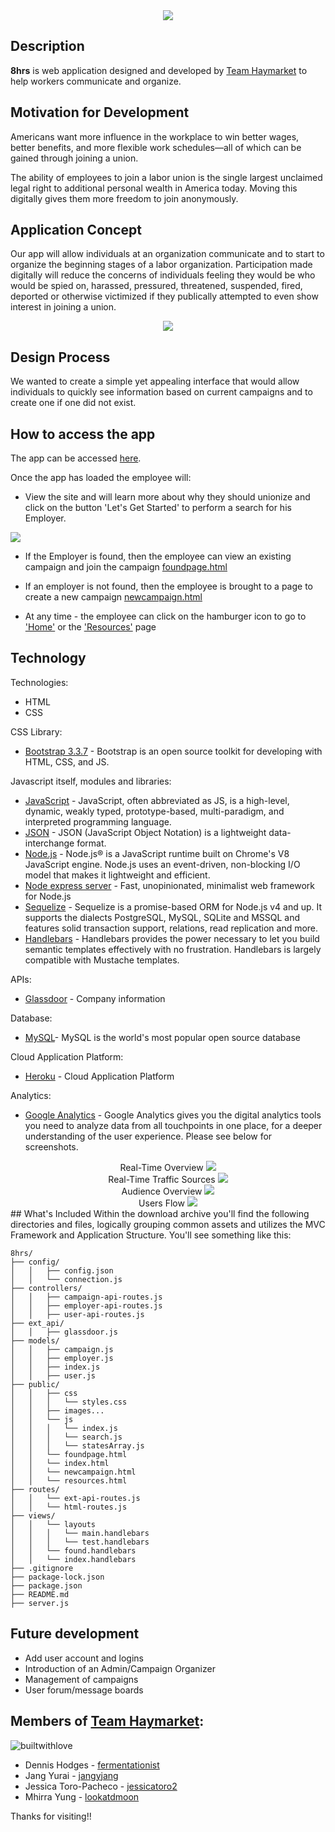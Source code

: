 <div align="center">
	<img src="public/images/header-for-readme.png"><br>
</div>

## Description
**8hrs** is web application designed and developed by [Team Haymarket](https://github.com/8hrs) to help workers communicate and organize.  

## Motivation for Development
Americans want more influence in the workplace to win better wages, better benefits, and more flexible work schedules—all of which can be gained through joining a union.

The ability of employees to join a labor union is the single largest unclaimed legal right to additional personal wealth in America today.  Moving this digitally gives them more freedom to join anonymously.

## Application Concept
Our app will allow individuals at an organization communicate and to start to organize the beginning stages of a labor organization. Participation made digitally will reduce the concerns of individuals feeling they would be who would be spied on, harassed, pressured, threatened, suspended, fired, deported or otherwise victimized if they publically attempted to even show interest in joining a union.

<div align="center">
	<img src="public/images/screenshots.png"><br>
</div>

## Design Process
We wanted to create a simple yet appealing interface that would allow individuals to quickly see information based on current campaigns and to create one if one did not exist.   

## How to access the app
The app can be accessed [here](https://eight-hrs.herokuapp.com/).

Once the app has loaded the employee will:
* View the site and will learn more about why they should unionize and
click on the button 'Let's Get Started' to perform a search for his Employer.

<div align="left">
	<img src="public/images/Search-For-Employer.png">
</div>

* If the Employer is found, then the employee can view an existing campaign and join the campaign [foundpage.html](https://eight-hrs.herokuapp.com/foundpage.html)

* If an employer is not found, then the employee is brought to a page to create a new campaign [newcampaign.html](https://eight-hrs.herokuapp.com/newcampaign.html)

* At any time - the employee can click on the hamburger icon to go to ['Home'](https://eight-hrs.herokuapp.com/) or the ['Resources'](https://eight-hrs.herokuapp.com/resources.html) page

## Technology

Technologies:
* HTML
* CSS

CSS Library:
* [Bootstrap 3.3.7](https://getbootstrap.com/docs/3.3/) - Bootstrap is an open source toolkit for developing with HTML, CSS, and JS.

Javascript itself, modules and libraries:
* [JavaScript](https://www.w3schools.com/js/) - JavaScript, often abbreviated as JS, is a high-level, dynamic, weakly typed, prototype-based, multi-paradigm, and interpreted programming language.
* [JSON](https://www.json.org/) - JSON (JavaScript Object Notation) is a lightweight data-interchange format.
* [Node.js](https://nodejs.org/en/) - Node.js® is a JavaScript runtime built on Chrome's V8 JavaScript engine. Node.js uses an event-driven, non-blocking I/O model that makes it lightweight and efficient.
* [Node express server](http://expressjs.com) - Fast, unopinionated, minimalist web framework for Node.js
* [Sequelize](http://docs.sequelizejs.com/) - Sequelize is a promise-based ORM for Node.js v4 and up. It supports the dialects PostgreSQL, MySQL, SQLite and MSSQL and features solid transaction support, relations, read replication and more.
* [Handlebars](http://handlebarsjs.com/) - Handlebars provides the power necessary to let you build semantic templates effectively with no frustration. Handlebars is largely compatible with Mustache templates.

APIs:
* [Glassdoor](https://www.glassdoor.com/developer/companiesApiActions.htm) - Company information

Database:
* [MySQL](https://www.mysql.com)- MySQL is the world's most popular open source database

Cloud Application Platform:
* [Heroku](https://www.heroku.com/) - Cloud Application Platform

Analytics:
* [Google Analytics](https://analytics.google.com/analytics/web/#embed/report-home/a111282891w165969998p166452255/) - Google Analytics gives you the digital analytics tools you need to analyze data from all touchpoints in one place, for a deeper understanding of the user experience.  Please see below for screenshots.

<div align="center">
Real-Time Overview
	<img src="public/images/GA-realtime-overview.png"><br>
</div>
<div align="center">
Real-Time Traffic Sources
	<img src="public/images/GA-realtime-trafficsources.png"><br>
</div>
<div align="center">
Audience Overview
	<img src="public/images/GA-audience-overview.png"><br>
</div>
<div align="center">
Users Flow
	<img src="public/images/GA-userflows.png"><br>
</div>
## What's Included
Within the download archive you'll find the following directories and files, logically grouping common assets and utilizes the MVC Framework and Application Structure. You'll see something like this:

```
8hrs/
├── config/
│   │   ├── config.json
│   │   └── connection.js
├── controllers/
│   │   ├── campaign-api-routes.js
│   │   ├── employer-api-routes.js
│   │   ├── user-api-routes.js
├── ext_api/
│   │   ├── glassdoor.js
├── models/
│   │   ├── campaign.js
│   │   ├── employer.js
│   │   ├── index.js
│   │   ├── user.js
├── public/
│   │   ├── css
│   │   │   └── styles.css
│   │   ├── images...
│   │   └── js
│   │   │   └── index.js
│   │   │   └── search.js
│   │   │   └── statesArray.js
│   │   └── foundpage.html
│   │   └── index.html
│   │   └── newcampaign.html
│   │   └── resources.html
├── routes/
│   │   └── ext-api-routes.js
│   │   └── html-routes.js
├── views/
│   │   └── layouts
│   │   │   └── main.handlebars
│   │   │   └── test.handlebars
│   │   └── found.handlebars
│   │   └── index.handlebars
├── .gitignore
├── package-lock.json
├── package.json
├── README.md
├── server.js
```
## Future development
* Add user account and logins
* Introduction of an Admin/Campaign Organizer
* Management of campaigns
* User forum/message boards

## Members of [Team Haymarket](https://github.com/8hrs):
![builtwithlove](http://forthebadge.com/images/badges/built-with-love.svg)

* Dennis Hodges - [fermentationist](https://github.com/fermentationist)
* Jang Yurai - [jangyjang](https://github.com/jangyjang)
* Jessica Toro-Pacheco - [jessicatoro2](https://github.com/jessicatoro2)
* Mhirra Yung - [lookatdmoon](https://github.com/lookatdmoon)

Thanks for visiting!!
